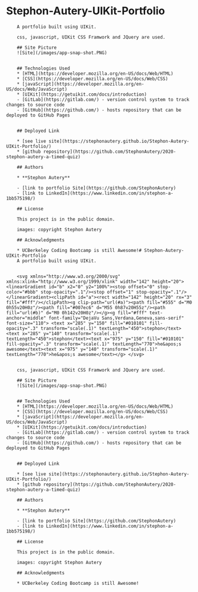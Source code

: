 # Stephon-Autery-UIKit-Portfolio
        A portfolio built using UIKit.
        
        css, javascript, UIKit CSS Framwork and JQuery are used.
        
        ## Site Picture
        ![Site](/images/app-snap-shot.PNG)
        
        
        ## Technologies Used
        * [HTML](https://developer.mozilla.org/en-US/docs/Web/HTML)
        * [CSS](https://developer.mozilla.org/en-US/docs/Web/CSS)
        * [javaScript](https://developer.mozilla.org/en-US/docs/Web/JavaScript)
        * [UIKit](https://getuikit.com/docs/introduction)
        - [GitLab](https://gitlab.com/) - version control system to track changes to source code
        - [GitHub](https://github.com/) - hosts repository that can be deployed to GitHub Pages
        
        
        ## Deployed Link
        
        * [see live site](https://stephonautery.github.io/Stephon-Autery-UIKit-Portfolio/)
        * [github repository](https://github.com/StephonAutery/2020-stephon-autery-a-timed-quiz)
        
        ## Authors
        
        * **Stephon Autery** 
        
        - [link to portfolio Site](https://github.com/StephonAutery)
        - [link to LinkedIn](https://www.linkedin.com/in/stephon-a-1bb575198/)
        
        ## License
        
        This project is in the public domain.
        
        images: copyright Stephon Autery
        
        ## Acknowledgments
        
        * UCBerkeley Coding Bootcamp is still Awesome!# Stephon-Autery-UIKit-Portfolio
        A portfolio built using UIKit.
        

        <svg xmlns="http://www.w3.org/2000/svg" xmlns:xlink="http://www.w3.org/1999/xlink" width="142" height="20"><linearGradient id="b" x2="0" y2="100%"><stop offset="0" stop-color="#bbb" stop-opacity=".1"/><stop offset="1" stop-opacity=".1"/></linearGradient><clipPath id="a"><rect width="142" height="20" rx="3" fill="#fff"/></clipPath><g clip-path="url(#a)"><path fill="#555" d="M0 0h55v20H0z"/><path fill="#007ec6" d="M55 0h87v20H55z"/><path fill="url(#b)" d="M0 0h142v20H0z"/></g><g fill="#fff" text-anchor="middle" font-family="DejaVu Sans,Verdana,Geneva,sans-serif" font-size="110"> <text x="285" y="150" fill="#010101" fill-opacity=".3" transform="scale(.1)" textLength="450">stephon</text><text x="285" y="140" transform="scale(.1)" textLength="450">stephon</text><text x="975" y="150" fill="#010101" fill-opacity=".3" transform="scale(.1)" textLength="770">he&apos;s awesome</text><text x="975" y="140" transform="scale(.1)" textLength="770">he&apos;s awesome</text></g> </svg>


        css, javascript, UIKit CSS Framwork and JQuery are used.
        
        ## Site Picture
        ![Site](/images/app-snap-shot.PNG)
        
        
        ## Technologies Used
        * [HTML](https://developer.mozilla.org/en-US/docs/Web/HTML)
        * [CSS](https://developer.mozilla.org/en-US/docs/Web/CSS)
        * [javaScript](https://developer.mozilla.org/en-US/docs/Web/JavaScript)
        * [UIKit](https://getuikit.com/docs/introduction)
        - [GitLab](https://gitlab.com/) - version control system to track changes to source code
        - [GitHub](https://github.com/) - hosts repository that can be deployed to GitHub Pages
        
        
        ## Deployed Link
        
        * [see live site](https://stephonautery.github.io/Stephon-Autery-UIKit-Portfolio/)
        * [github repository](https://github.com/StephonAutery/2020-stephon-autery-a-timed-quiz)
        
        ## Authors
        
        * **Stephon Autery** 
        
        - [link to portfolio Site](https://github.com/StephonAutery)
        - [link to LinkedIn](https://www.linkedin.com/in/stephon-a-1bb575198/)
        
        ## License
        
        This project is in the public domain.
        
        images: copyright Stephon Autery
        
        ## Acknowledgments
        
        * UCBerkeley Coding Bootcamp is still Awesome!